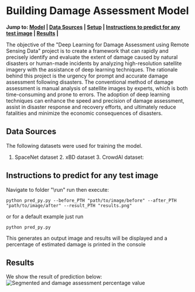 # Building Damage Assessment Model

**Jump to: [Model](#model) | [Data Sources](#data-sources) | [Setup](#setup) | [Instructions to predict for any test image](#instructions-to-predict-for-any-test-image) | [Results](#results) |**


The objective of the "Deep Learning for Damage Assessment using Remote Sensing Data" project is to create a framework that can rapidly and precisely identify and evaluate the extent of damage caused by natural disasters or human-made incidents by analyzing high-resolution satellite imagery with the assistance of deep learning techniques. The rationale behind this project is the urgency for prompt and accurate damage assessment following disasters. The conventional method of damage assessment is manual analysis of satellite images by experts, which is both time-consuming and prone to errors. The adoption of deep learning techniques can enhance the speed and precision of damage assessment, assist in disaster response and recovery efforts, and ultimately reduce fatalities and minimize the economic consequences of disasters.

## Data Sources
The following datasets were used for training the model.
1. SpaceNet dataset 2. xBD dataset 3. CrowdAI dataset: 

## Instructions to predict for any test image

Navigate to folder "\run" run then execute:
```
python pred_py.py --before_PTH "path/to/image/before" --after_PTH "path/to/image/after" --result_PTH "results.png"
```
or for a default example just run
```
python pred_py.py
```

This generates an output image and results will be displayed and a percentage of estimated damage is printed in the console


## Results
We show the result of prediction below:
![Segmented and damage assessment percentage value](./run/results.PNG)

